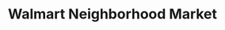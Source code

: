 ---
title: "Walmart Neighborhood Market"
url: /riverview/walmart-neighborhood-market-big-bend-road/
shop: Supermarkt
---